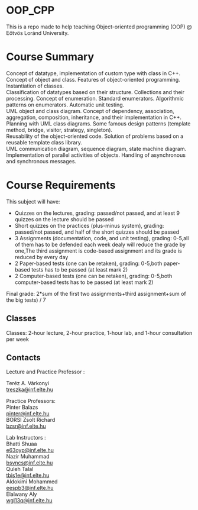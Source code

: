 # OOP_CPP
This is a repo made to help teaching Object-oriented programming (OOP) @ Eötvös Loránd University.<br/>
<h1>Course Summary</h1>
Concept of datatype, implementation of custom type with class in C++. Concept of object and class. Features of object-oriented programming. Instantiation of classes.<br/>
Classification of datatypes based on their structure. Collections and their processing. Concept of enumeration. Standard enumerators. Algorithmic patterns on enumerators. Automatic unit testing. <br/>
UML object and class diagram. Concept of dependency, association, aggregation, composition, inheritance, and their implementation in C++. Planning with UML class diagrams. Some famous design patterns (template method, bridge, visitor, strategy, singleton).<br/>
Reusability of the object-oriented code. Solution of problems based on a reusable template class library.<br/>
UML communication diagram, sequence diagram, state machine diagram. Implementation of parallel activities of objects. Handling of asynchronous and synchronous messages.<br/>
<h1>Course Requirements </h1>
This subject will have:<br/>
<ul>
  <li>Quizzes on the lectures, grading: passed/not passed, and at least 9 quizzes on the lecture should be passed</li>
  <li>Short quizzes on the practices (plus-minus system), grading: passed/not passed, and half of the short quizzes should be passed</li>
  <li> 3 Assignments (documentation, code, and unit testing), grading: 0-5,all of them has to be defended each week dealy will reduce the grade by one,The third assignment is code-based assignment and its grade is reduced by every day  </li>
  <li> 2 Paper-based tests (one can be retaken), grading: 0-5,both paper-based tests has to be passed (at least mark 2) </li>
  <li>2 Computer-based tests (one can be retaken), grading: 0-5,both computer-based tests has to be passed (at least mark 2)</li>
  </ul>
  Final grade: 2*sum of the first two assignments+third assignment+sum of the big tests) / 7 <br/>
  
  <h2>Classes</h2>
  Classes: 2-hour lecture, 2-hour practice, 1-hour lab, and 1-hour consultation per week <br/>
  <h2>Contacts</h2>
  Lecture and Practice Professor : <br/>
  
  Teréz A. Várkonyi <br/>
  treszka@inf.elte.hu<br/>
  
  Practice Professors:<br/>
  Pinter Balazs<br/>
  pinter@inf.elte.hu <br/>
  BORSI Zsolt Richard<br/>
  bzsr@inf.elte.hu<br/>
  
  Lab Instructors : <br/>
  Bhatti Shuaa<br/>
  e63oyp@inf.elte.hu<br/>
  Nazir Muhammad<br/>
  bsvncs@inf.elte.hu<br/>
   Quleh Talal<br/>
  tbis1e@inf.elte.hu<br/>
  Aldokimi Mohammed<br/>
  eespb3@inf.elte.hu<br/>
  Elalwany Aly<br/>
  wgl13q@inf.elte.hu<br/>
  
  
  
  
  
  
  
  
  
